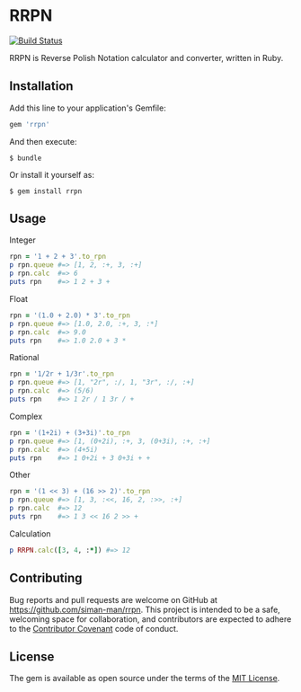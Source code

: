 # RRPN

[![Build Status](https://travis-ci.org/siman-man/rrpn.svg?branch=master)](https://travis-ci.org/siman-man/rrpn)

RRPN is Reverse Polish Notation calculator and converter, written in Ruby.

## Installation

Add this line to your application's Gemfile:

```ruby
gem 'rrpn'
```

And then execute:

    $ bundle

Or install it yourself as:

    $ gem install rrpn

## Usage

Integer

```ruby
rpn = '1 + 2 + 3'.to_rpn
p rpn.queue #=> [1, 2, :+, 3, :+]
p rpn.calc  #=> 6
puts rpn    #=> 1 2 + 3 +
```

Float

```ruby
rpn = '(1.0 + 2.0) * 3'.to_rpn
p rpn.queue #=> [1.0, 2.0, :+, 3, :*]
p rpn.calc  #=> 9.0
puts rpn    #=> 1.0 2.0 + 3 *
```

Rational

```ruby
rpn = '1/2r + 1/3r'.to_rpn
p rpn.queue #=> [1, "2r", :/, 1, "3r", :/, :+]
p rpn.calc  #=> (5/6)
puts rpn    #=> 1 2r / 1 3r / +
```

Complex

```ruby
rpn = '(1+2i) + (3+3i)'.to_rpn
p rpn.queue #=> [1, (0+2i), :+, 3, (0+3i), :+, :+]
p rpn.calc  #=> (4+5i)
puts rpn    #=> 1 0+2i + 3 0+3i + +
```

Other

```ruby
rpn = '(1 << 3) + (16 >> 2)'.to_rpn
p rpn.queue #=> [1, 3, :<<, 16, 2, :>>, :+]
p rpn.calc  #=> 12
puts rpn    #=> 1 3 << 16 2 >> +
```

Calculation

```ruby
p RRPN.calc([3, 4, :*]) #=> 12
```

## Contributing

Bug reports and pull requests are welcome on GitHub at https://github.com/siman-man/rrpn. This project is intended to be a safe, welcoming space for collaboration, and contributors are expected to adhere to the [Contributor Covenant](http://contributor-covenant.org) code of conduct.


## License

The gem is available as open source under the terms of the [MIT License](http://opensource.org/licenses/MIT).

